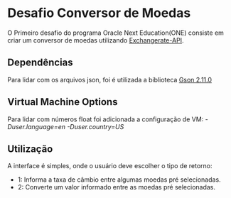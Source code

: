 # Desafio Conversor de Moedas

O Primeiro desafio do programa Oracle Next Education(ONE) consiste em criar um conversor de moedas utilizando [Exchangerate-API](https://www.exchangerate-api.com).

## Dependências

Para lidar com os arquivos json, foi é utilizada a biblioteca [Gson 2.11.0](https://mvnrepository.com/artifact/com.google.code.gson/gson/2.11.0)

## Virtual Machine Options

Para lidar com números float foi adicionada a configuração de VM: *-Duser.language=en -Duser.country=US*

## Utilização

A interface é simples, onde o usuário deve escolher o tipo de retorno:
- 1: Informa a taxa de câmbio entre algumas moedas pré selecionadas.
- 2: Converte um valor informado entre as moedas pré selecionadas.